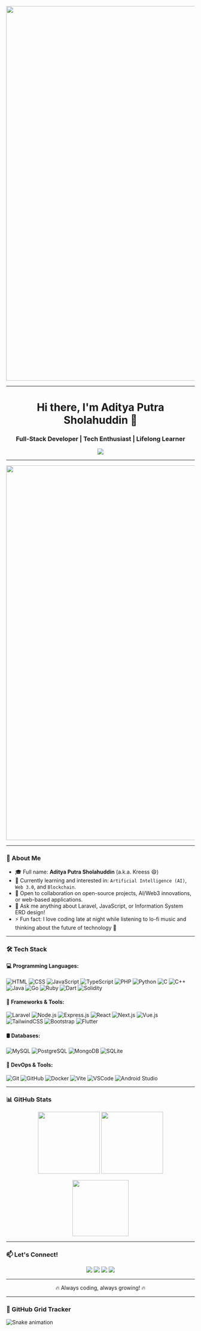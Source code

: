 <p align="center">
    <img src="https://gist.githubusercontent.com/77QingLiu/dbc61bc8997efe5448b62b919ddb88dc/raw/e30c7695f50b006a93e889ddeccf29a5b5ec7095/hello.gif" width="1000" />
</p>

---

<h1 align="center">Hi there, I'm Aditya Putra Sholahuddin 👋</h1>
<h3 align="center">Full-Stack Developer | Tech Enthusiast | Lifelong Learner</h3>

<p align="center">
  <img src="https://readme-typing-svg.demolab.com/?lines=Welcome+to+my+profile!;Full-stack+Web+Developer;Open-source+Contributor;Love+to+Code+and+Learn!" />
</p>

---

<p align="center">
  <img src="https://media.giphy.com/media/ZVik7pBtu9dNS/giphy.gif" width="1000" />
</p>

---

### 🚀 About Me

- 🎓 Full name: **Aditya Putra Sholahuddin** (a.k.a. Kreess 😄)
- 🌱 Currently learning and interested in: `Artificial Intelligence (AI)`, `Web 3.0`, and `Blockchain`.
- 🤝 Open to collaboration on open-source projects, AI/Web3 innovations, or web-based applications.
- 💬 Ask me anything about Laravel, JavaScript, or Information System ERD design!
- ⚡ Fun fact: I love coding late at night while listening to lo-fi music and thinking about the future of technology 🌌

---

### 🛠️ Tech Stack

#### 💻 Programming Languages:
![HTML](https://img.shields.io/badge/-HTML5-E34F26?logo=html5&logoColor=white)
![CSS](https://img.shields.io/badge/-CSS3-1572B6?logo=css3&logoColor=white)
![JavaScript](https://img.shields.io/badge/-JavaScript-F7DF1E?logo=javascript&logoColor=black)
![TypeScript](https://img.shields.io/badge/-TypeScript-3178C6?logo=typescript&logoColor=white)
![PHP](https://img.shields.io/badge/-PHP-777BB4?logo=php&logoColor=white)
![Python](https://img.shields.io/badge/-Python-3776AB?logo=python&logoColor=white)
![C](https://img.shields.io/badge/-C-00599C?logo=c&logoColor=white)
![C++](https://img.shields.io/badge/-C++-00599C?logo=c%2B%2B&logoColor=white)
![Java](https://img.shields.io/badge/-Java-007396?logo=java&logoColor=white)
![Go](https://img.shields.io/badge/-Go-00ADD8?logo=go&logoColor=white)
![Ruby](https://img.shields.io/badge/-Ruby-CC342D?logo=ruby&logoColor=white)
![Dart](https://img.shields.io/badge/-Dart-0175C2?logo=dart&logoColor=white)
![Solidity](https://img.shields.io/badge/-Solidity-363636?logo=solidity&logoColor=white)

#### 🧰 Frameworks & Tools:
![Laravel](https://img.shields.io/badge/-Laravel-F55247?logo=laravel&logoColor=white)
![Node.js](https://img.shields.io/badge/-Node.js-339933?logo=node.js&logoColor=white)
![Express.js](https://img.shields.io/badge/-Express-000000?logo=express&logoColor=white)
![React](https://img.shields.io/badge/-React-61DAFB?logo=react&logoColor=black)
![Next.js](https://img.shields.io/badge/-Next.js-000000?logo=next.js&logoColor=white)
![Vue.js](https://img.shields.io/badge/-Vue.js-4FC08D?logo=vue.js&logoColor=white)
![TailwindCSS](https://img.shields.io/badge/-TailwindCSS-38B2AC?logo=tailwind-css&logoColor=white)
![Bootstrap](https://img.shields.io/badge/-Bootstrap-563D7C?logo=bootstrap&logoColor=white)
![Flutter](https://img.shields.io/badge/-Flutter-02569B?logo=flutter&logoColor=white)

#### 🛢️ Databases:
![MySQL](https://img.shields.io/badge/-MySQL-4479A1?logo=mysql&logoColor=white)
![PostgreSQL](https://img.shields.io/badge/-PostgreSQL-336791?logo=postgresql&logoColor=white)
![MongoDB](https://img.shields.io/badge/-MongoDB-47A248?logo=mongodb&logoColor=white)
![SQLite](https://img.shields.io/badge/-SQLite-003B57?logo=sqlite&logoColor=white)

#### 🔧 DevOps & Tools:
![Git](https://img.shields.io/badge/-Git-F05032?logo=git&logoColor=white)
![GitHub](https://img.shields.io/badge/-GitHub-181717?logo=github&logoColor=white)
![Docker](https://img.shields.io/badge/-Docker-2496ED?logo=docker&logoColor=white)
![Vite](https://img.shields.io/badge/-Vite-646CFF?logo=vite&logoColor=white)
![VSCode](https://img.shields.io/badge/-VSCode-007ACC?logo=visual-studio-code&logoColor=white)
![Android Studio](https://img.shields.io/badge/-Android%20Studio-3DDC84?logo=android-studio&logoColor=white)

---

### 📊 GitHub Stats

<p align="center">
  <img src="https://github-readme-stats.vercel.app/api?username=KREESS&show_icons=true&theme=tokyonight" height="165">
  <img src="https://github-readme-streak-stats.herokuapp.com?user=KREESS&theme=tokyonight&hide_border=false" height="165">
</p>

<p align="center">
  <img src="https://github-readme-stats.vercel.app/api/top-langs/?username=KREESS&layout=compact&theme=tokyonight" height="150">
</p>

---

### 📫 Let's Connect!

<p align="center">
  <a href="mailto:adityasholahuddin@gmail.com"><img src="https://img.shields.io/badge/Email-D14836?logo=gmail&logoColor=white"></a>
  <a href="https://www.linkedin.com/in/aditya-putra-sholahuddin-717a8921a"><img src="https://img.shields.io/badge/LinkedIn-blue?logo=linkedin&logoColor=white"></a>
  <a href="https://wa.me/6285156474673"><img src="https://img.shields.io/badge/WhatsApp-25D366?logo=whatsapp&logoColor=white"></a>
  <a href="https://github.com/KREESS"><img src="https://img.shields.io/badge/GitHub-100000?logo=github&logoColor=white"></a>
</p>


---

<p align="center">🔥 Always coding, always growing! 🔥</p>

---

### 🧩 GitHub Grid Tracker

![Snake animation](https://raw.githubusercontent.com/Sutil/Sutil/2b2fad3bf54522bb30c8c170591fc68ff51b69e6/github-contribution-grid-snake2.svg)



